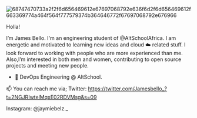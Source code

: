 ![68747470733a2f2f6d656469612e67697068792e636f6d2f6d656469612f663369774a464f564f777579374b364646772f67697068792e676966](https://user-images.githubusercontent.com/105351225/191106385-d46b523c-875a-494b-b684-cba9f0e20d58.gif)

Holla!

I’m James Bello. I'm an engineering student of @AltSchoolAfrica. I am energetic and motivated to learning new ideas and cloud ☁️ related stuff. I look forward to working with people who are more experienced than me.
Also,I’m interested in both men and women, contributing to open source projects and meeting new people.
- 🌱 DevOps Engineering @ AltSchool.

📫 You can reach me via;
Twitter: https://twitter.com/Jamesbello_?t=2NGJRIwtelMqxE02RDVMsg&s=09

Instagram: @jaymiebelz._








<!---
JaymieBelz/JaymieBelz is a ✨ special ✨ repository because its `README.md` (this file) appears on your GitHub profile.
You can click the Preview link to take a look at your changes.
--->






























